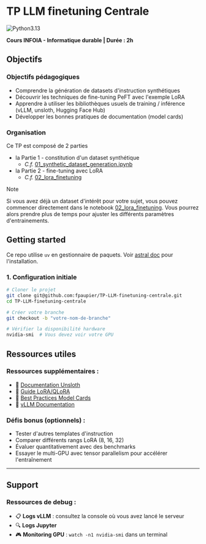 # TP LLM finetuning Centrale

![Python3.13](https://img.shields.io/badge/python-3.13-blue)

**Cours INFOIA - Informatique durable | Durée : 2h**

## Objectifs

### Objectifs pédagogiques

- Comprendre la génération de datasets d'instruction synthétiques
- Découvrir les techniques de fine-tuning PeFT avec l'exemple LoRA
- Apprendre à utiliser les bibliothèques usuels de training / inférence (vLLM, unsloth, Hugging Face Hub)
- Développer les bonnes pratiques de documentation (model cards)

### Organisation

Ce TP est composé de 2 parties

- la Partie 1 - constitution d'un dataset synthétique
    - _C.f._ [01_synthetic_dataset_generation.ipynb](notebooks/01_synthetic_dataset_generation.ipynb)
- la Partie 2 - fine-tuning avec LoRA
    - _C.f._ [02_lora_finetuning](notebooks/02_lora_finetuning.ipynb)

> [!NOTE]  
> Si vous avez déjà un dataset d'intérêt pour votre sujet, vous pouvez commencer directement dans le
> notebook [02_lora_finetuning](notebooks/02_lora_finetuning.ipynb).
> Vous pourrez alors prendre plus de temps pour ajuster les différents paramètres d'entrainements.

## Getting started

Ce repo utilise `uv` en gestionnaire de paquets.
Voir [astral doc](https://docs.astral.sh/uv/getting-started/installation/) pour l'installation.

### 1. Configuration initiale

```bash
# Cloner le projet
git clone git@github.com:fpaupier/TP-LLM-finetuning-centrale.git
cd TP-LLM-finetuning-centrale

# Créer votre branche
git checkout -b "votre-nom-de-branche"

# Vérifier la disponibilité hardware
nvidia-smi  # Vous devez voir votre GPU 
```

## Ressources utiles

### Ressources supplémentaires :

- 📖 [Documentation Unsloth](https://github.com/unslothai/unsloth)
- 📖 [Guide LoRA/QLoRA](https://huggingface.co/blog/peft)
- 📖 [Best Practices Model Cards](https://huggingface.co/docs/hub/model-cards)
- 📖 [vLLM Documentation](https://docs.vllm.ai/en/stable/)

### Défis bonus (optionnels) :

- Tester d'autres templates d'instruction
- Comparer différents rangs LoRA (8, 16, 32)
- Évaluer quantitativement avec des benchmarks
- Essayer le multi-GPU avec tensor parallelism pour accélérer l'entraînement

---

## Support

### Ressources de debug :

- 📋 **Logs vLLM** : consultez la console où vous avez lancé le serveur
- 🔍 **Logs Jupyter**
- 🎮 **Monitoring GPU** : `watch -n1 nvidia-smi` dans un terminal
